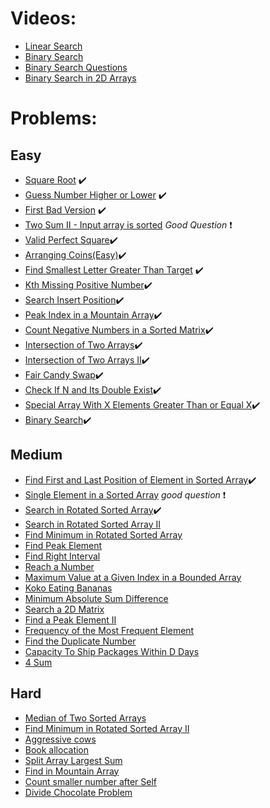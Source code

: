 # Videos:
- [Linear Search](https://youtu.be/_HRA37X8N_Q)
- [Binary Search](https://youtu.be/f6UU7V3szVw)
- [Binary Search Questions](https://youtu.be/W9QJ8HaRvJQ)
- [Binary Search in 2D Arrays](https://youtu.be/enI_KyGLYPo)

# Problems:

## Easy
- [Square Root](https://leetcode.com/problems/sqrtx/)   :heavy_check_mark:
- [Guess Number Higher or Lower](https://leetcode.com/problems/guess-number-higher-or-lower/) :heavy_check_mark:
- [First Bad Version](https://leetcode.com/problems/first-bad-version/) :heavy_check_mark:
- [Two Sum II - Input array is sorted](https://leetcode.com/problems/two-sum-ii-input-array-is-sorted/) _Good Question_<!-- Hint two binary searches-->  :exclamation:
- [Valid Perfect Square](https://leetcode.com/problems/valid-perfect-square/):heavy_check_mark:
- [Arranging Coins(Easy)](https://leetcode.com/problems/arranging-coins/):heavy_check_mark:
- [Find Smallest Letter Greater Than Target](https://leetcode.com/problems/find-smallest-letter-greater-than-target/) :heavy_check_mark:
- [Kth Missing Positive Number](https://leetcode.com/problems/kth-missing-positive-number/):heavy_check_mark:
- [Search Insert Position](https://leetcode.com/problems/search-insert-position/):heavy_check_mark:
- [Peak Index in a Mountain Array](https://leetcode.com/problems/peak-index-in-a-mountain-array/):heavy_check_mark:
- [Count Negative Numbers in a Sorted Matrix](https://leetcode.com/problems/count-negative-numbers-in-a-sorted-matrix/):heavy_check_mark:
- [Intersection of Two Arrays](https://leetcode.com/problems/intersection-of-two-arrays/):heavy_check_mark:
- [Intersection of Two Arrays II](https://leetcode.com/problems/intersection-of-two-arrays-ii/):heavy_check_mark:
- [Fair Candy Swap](https://leetcode.com/problems/fair-candy-swap/):heavy_check_mark:
- [Check If N and Its Double Exist](https://leetcode.com/problems/check-if-n-and-its-double-exist/):heavy_check_mark:
- [Special Array With X Elements Greater Than or Equal X](https://leetcode.com/problems/special-array-with-x-elements-greater-than-or-equal-x/):heavy_check_mark:
- [Binary Search](https://leetcode.com/problems/binary-search/):heavy_check_mark:

## Medium
- [Find First and Last Position of Element in Sorted Array](https://leetcode.com/problems/find-first-and-last-position-of-element-in-sorted-array/):heavy_check_mark:
- [Single Element in a Sorted Array](https://leetcode.com/problems/single-element-in-a-sorted-array/) _good question_  :exclamation:
- [Search in Rotated Sorted Array](https://leetcode.com/problems/search-in-rotated-sorted-array/):heavy_check_mark:
- [Search in Rotated Sorted Array II](https://leetcode.com/problems/search-in-rotated-sorted-array-ii/)
- [Find Minimum in Rotated Sorted Array](https://leetcode.com/problems/find-minimum-in-rotated-sorted-array/)
- [Find Peak Element](https://leetcode.com/problems/find-peak-element/)
- [Find Right Interval](https://leetcode.com/problems/find-right-interval/)
- [Reach a Number](https://leetcode.com/problems/reach-a-number/)
- [Maximum Value at a Given Index in a Bounded Array](https://leetcode.com/problems/maximum-value-at-a-given-index-in-a-bounded-array/)
- [Koko Eating Bananas](https://leetcode.com/problems/koko-eating-bananas/)
- [Minimum Absolute Sum Difference](https://leetcode.com/problems/minimum-absolute-sum-difference/)
- [Search a 2D Matrix](https://leetcode.com/problems/search-a-2d-matrix/)
- [Find a Peak Element II](https://leetcode.com/problems/find-a-peak-element-ii/)
- [Frequency of the Most Frequent Element](https://leetcode.com/problems/frequency-of-the-most-frequent-element/)
- [Find the Duplicate Number](https://leetcode.com/problems/find-the-duplicate-number/)
- [Capacity To Ship Packages Within D Days](https://leetcode.com/problems/capacity-to-ship-packages-within-d-days/)
- [4 Sum](https://leetcode.com/problems/4sum/)

## Hard
- [Median of Two Sorted Arrays](https://leetcode.com/problems/median-of-two-sorted-arrays/)
- [Find Minimum in Rotated Sorted Array II](https://leetcode.com/problems/find-minimum-in-rotated-sorted-array-ii/)
- [Aggressive cows](https://www.spoj.com/problems/AGGRCOW/)
- [Book allocation](https://www.geeksforgeeks.org/allocate-minimum-number-pages/)
- [Split Array Largest Sum](https://leetcode.com/problems/split-array-largest-sum/)
- [Find in Mountain Array](https://leetcode.com/problems/find-in-mountain-array/)
- [Count smaller number after Self](https://leetcode.com/problems/count-of-smaller-numbers-after-self/)
- [Divide Chocolate Problem](https://curiouschild.github.io/leetcode/2019/06/21/divide-chocolate.html)

